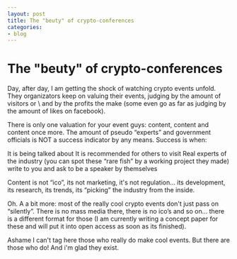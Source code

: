 ```yaml
---
layout: post
title: The "beuty" of crypto-conferences
categories:
- blog
---
```


# The "beuty" of crypto-conferences

Day, after day, I am getting the shock of watching crypto events unfold. They organizators keep on valuing their events, judging by the amount of visitors or \ and by the profits the make (some even go as far as judging by the amount of likes on facebook).

There is only one valuation for your event guys: content, content and content once more. The amount of pseudo “experts” and government officials is NOT a success indicator by any means. Success is when:

It is being talked about
It is recommended for others to visit
Real experts of the industry (you can spot these “rare fish” by a working project they made) write to you and ask to be a speaker by themselves

Content is not “ico”, its not marketing, it's not regulation… its development, its research, its trends, its “picking” the industry from the inside.

Oh. A a bit more: most of the really cool crypto events don't just pass on “silently”. There is no mass media there, there is no ico’s and so on… there is a different format for those (I am currently writing a concept paper for these and will put it into open access as soon as its finished).

Ashame I can't tag here those who really do make cool events. But there are those who do! And i'm glad they exist.
